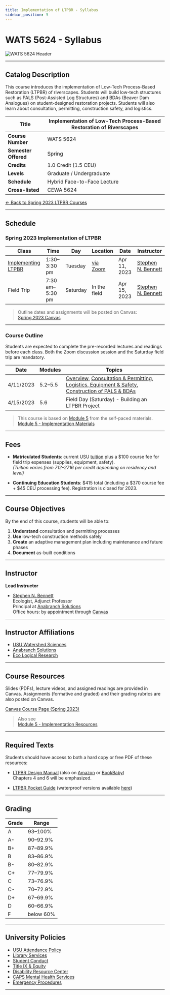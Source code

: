 ```yaml
---
title: Implementation of LTPBR - Syllabus
sidebar_position: 5
---
```


# WATS 5624 - Syllabus

![WATS 5624 Header](/img/courses/WATS-5624_header_C.png)

---

## Catalog Description

This course introduces the implementation of Low-Tech Process-Based Restoration (LTPBR) of riverscapes. Students will build low-tech structures such as PALS (Post-Assisted Log Structures) and BDAs (Beaver Dam Analogues) on student-designed restoration projects. Students will also learn about consultation, permitting, construction safety, and logistics.

| **Title** | Implementation of Low-Tech Process-Based Restoration of Riverscapes |
|-----------|----------------------------------------------------------------------|
| **Course Number** | WATS 5624 |
| **Semester Offered** | Spring |
| **Credits** | 1.0 Credit (1.5 CEU) |
| **Levels** | Graduate / Undergraduate |
| **Schedule** | Hybrid Face-to-Face Lecture |
| **Cross-listed** | CEWA 5624 |

[← Back to Spring 2023 LTPBR Courses](/workshops/2023/USU/)

---

## Schedule

### Spring 2023 Implementation of LTPBR

| Class | Time | Day | Location | Date | Instructor |
|-------|------|-----|----------|------|------------|
| [Implementing LTPBR](/workshops/2022/USU/WATS-5624/) | 1:30–3:30 pm | Tuesday | [via Zoom](https://usu-edu.zoom.us/s/85735561749) | Apr 11, 2023 | [Stephen N. Bennett](/workshops/2020/SGI/#instruction-team) |
| Field Trip | 7:30 am–5:30 pm | Saturday | In the field | Apr 15, 2023 | [Stephen N. Bennett](/workshops/2020/SGI/#instruction-team) |

> Outline dates and assignments will be posted on Canvas:  
> [Spring 2023 Canvas](https://usu.instructure.com/courses/727012)

---

### Course Outline

Students are expected to complete the pre-recorded lectures and readings before each class. Both the Zoom discussion session and the Saturday field trip are mandatory.

| Date | Modules | Topics |
|------|---------|--------|
| 4/11/2023 | 5.2–5.5 | [Overview](http://lowtechpbr.restoration.usu.edu/workshops/2020/SGI/Modules/module5#b-low-tech-implementation-overview), [Consultation & Permitting](http://lowtechpbr.restoration.usu.edu/workshops/2020/SGI/Modules/module5#c-consultation--permitting), [Logistics, Equipment & Safety](http://lowtechpbr.restoration.usu.edu/workshops/2020/SGI/Modules/module5#d-logistics-equipment--safety), [Construction of PALS & BDAs](http://lowtechpbr.restoration.usu.edu/workshops/2020/SGI/Modules/module5#e-construction-of-pals--bdas) |
| 4/15/2023 | 5.6 | Field Day (Saturday) - Building an LTPBR Project |

> This course is based on [Module 5](/workshops/2020/SGI/Modules/module5.html) from the self-paced materials.  
> [Module 5 - Implementation Materials](/workshops/2020/SGI/Modules/module5)

---

## Fees

- **Matriculated Students**: current USU [tuition](https://www.usu.edu/registrar/registration/payment/) plus a $100 course fee for field trip expenses (supplies, equipment, safety).  
  *(Tuition varies from $712–$2716 per credit depending on residency and level)*

- **Continuing Education Students**: $415 total (including a $370 course fee + $45 CEU processing fee). Registration is closed for 2023.

---

## Course Objectives

By the end of this course, students will be able to:

1. **Understand** consultation and permitting processes  
2. **Use** low-tech construction methods safely  
3. **Create** an adaptive management plan including maintenance and future phases  
4. **Document** as-built conditions

---

## Instructor

**Lead Instructor**

- [Stephen N. Bennett](https://www.researchgate.net/profile/Stephen_Bennett8)  
  Ecologist, Adjunct Professor  
  Principal at [Anabranch Solutions](https://www.anabranchsolutions.com/stephen-bennett.html)  
  Office hours: by appointment through [Canvas](https://usu.instructure.com/courses/618129)

---

## Instructor Affiliations

- [USU Watershed Sciences](https://qcnr.usu.edu/wats/index)  
- [Anabranch Solutions](https://www.anabranchsolutions.com)  
- [Eco Logical Research](https://www.eco-logical-research.com)

---

## Course Resources

Slides (PDFs), lecture videos, and assigned readings are provided in Canvas. Assignments (formative and graded) and their grading rubrics are also posted on Canvas.

[Canvas Course Page (Spring 2023)](https://usu.instructure.com/courses/727012)

> Also see  
> [Module 5 - Implementation Resources](/workshops/2020/SGI/Modules/module5)

---

## Required Texts

Students should have access to both a hard copy or free PDF of these resources:

- [LTPBR Design Manual](/manual) (also on [Amazon](https://www.amazon.com/Low-Tech-Process-Based-Restoration-Riverscapes-Design/dp/1543972993) or [BookBaby](https://store.bookbaby.com/bookshop/book/index.aspx?bookURL=Low-Tech-Process-Based-Restoration-of-Riverscapes))  
  Chapters 4 and 6 will be emphasized.

- [LTPBR Pocket Guide](/resources/pocket) (waterproof versions available [here](http://www.anabranchsolutions.com/store/p7/pocketguide.html))

---

## Grading

| Grade | Range |
|-------|-------|
| A | 93–100% |
| A- | 90–92.9% |
| B+ | 87–89.9% |
| B | 83–86.9% |
| B- | 80–82.9% |
| C+ | 77–79.9% |
| C | 73–76.9% |
| C- | 70–72.9% |
| D+ | 67–69.9% |
| D | 60–66.9% |
| F | below 60% |

---

## University Policies

- [USU Attendance Policy](https://catalog.usu.edu/content.php?catoid=12&navoid=3160)  
- [Library Services](http://libguides.usu.edu/rc)  
- [Student Conduct](https://studentconduct.usu.edu/studentcode/)  
- [Title IX & Equity](https://equity.usu.edu/)  
- [Disability Resource Center](http://www.usu.edu/drc/)  
- [CAPS Mental Health Services](https://counseling.usu.edu/)  
- [Emergency Procedures](https://www.usu.edu/emergency)

---

